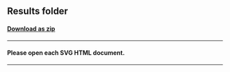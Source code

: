 ## Results folder
#### [Download as zip](https://grapecity.github.io/DownGit/#/home?url=https://github.com/GrapeCity/ComponentOne-Service-Components-Samples/tree/master/Excel/WPF/ExcelViewerWpf/Results)
____
#### Please open each SVG HTML document.
____
